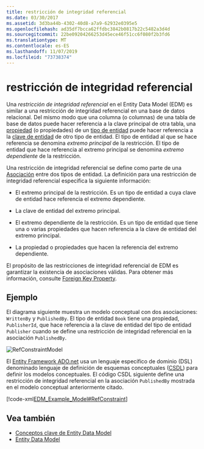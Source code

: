 ```yaml
---
title: restricción de integridad referencial
ms.date: 03/30/2017
ms.assetid: 3d3ba44b-4302-40d8-a7a9-62932e0395e5
ms.openlocfilehash: ad35df7bcca62ffdbc3842b0817b22c5482a3d4d
ms.sourcegitcommit: 22be09204266253d45ece46f51cc6f080f2b3fd6
ms.translationtype: MT
ms.contentlocale: es-ES
ms.lasthandoff: 11/07/2019
ms.locfileid: "73738374"
---
```

# <a name="referential-integrity-constraint"></a>restricción de integridad referencial
Una *restricción de integridad referencial* en el Entity Data Model (EDM) es similar a una restricción de integridad referencial en una base de datos relacional. Del mismo modo que una columna (o columnas) de una tabla de base de datos puede hacer referencia a la clave principal de otra tabla, una [propiedad](property.md) (o propiedades) de un [tipo de entidad](entity-type.md) puede hacer referencia a la [clave de entidad](entity-key.md) de otro tipo de entidad. El tipo de entidad al que se hace referencia se denomina *extremo principal* de la restricción. El tipo de entidad que hace referencia al extremo principal se denomina *extremo dependiente* de la restricción.  
  
 Una restricción de integridad referencial se define como parte de una [Asociación](association-type.md) entre dos tipos de entidad. La definición para una restricción de integridad referencial especifica la siguiente información:  
  
- El extremo principal de la restricción. Es un tipo de entidad a cuya clave de entidad hace referencia el extremo dependiente.  
  
- La clave de entidad del extremo principal.  
  
- El extremo dependiente de la restricción. Es un tipo de entidad que tiene una o varias propiedades que hacen referencia a la clave de entidad del extremo principal.  
  
- La propiedad o propiedades que hacen la referencia del extremo dependiente.  
  
 El propósito de las restricciones de integridad referencial de EDM es garantizar la existencia de asociaciones válidas. Para obtener más información, consulte [Foreign Key Property](foreign-key-property.md).  
  
## <a name="example"></a>Ejemplo  
 El diagrama siguiente muestra un modelo conceptual con dos asociaciones: `WrittenBy` y `PublishedBy`. El tipo de entidad `Book` tiene una propiedad, `PublisherId`, que hace referencia a la clave de entidad del tipo de entidad `Publisher` cuando se define una restricción de integridad referencial en la asociación `PublishedBy`.  
  
 ![RefConstraintModel](./media/referential-integrity-constraint/reference-constraint-model.gif "Ejemplo de un modelo de restricción referencial")  
  
 El [Entity Framework ADO.net](./ef/index.md) usa un lenguaje específico de dominio (DSL) denominado lenguaje de definición de esquemas conceptuales ([CSDL](/ef/ef6/modeling/designer/advanced/edmx/csdl-spec)) para definir los modelos conceptuales. El código CSDL siguiente define una restricción de integridad referencial en la asociación `PublishedBy` mostrada en el modelo conceptual anteriormente citado.  
  
 [!code-xml[EDM_Example_Model#RefConstraint](../../../../samples/snippets/xml/VS_Snippets_Data/edm_example_model/xml/books4.edmx#refconstraint)]  
  
## <a name="see-also"></a>Vea también

- [Conceptos clave de Entity Data Model](entity-data-model-key-concepts.md)
- [Entity Data Model](entity-data-model.md)
